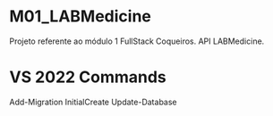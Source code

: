 # M01_LABMedicine
Projeto referente ao módulo 1 FullStack Coqueiros. API LABMedicine.

# VS 2022 Commands
Add-Migration InitialCreate
Update-Database
